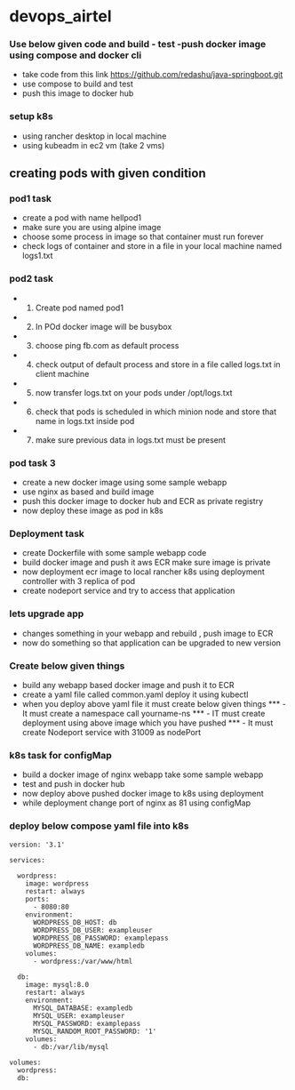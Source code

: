 # devops_airtel

### Use below given code and build - test -push docker image using compose and docker cli

- take code from this link https://github.com/redashu/java-springboot.git
- use compose to build and test
- push this image to docker hub 

### setup k8s 
- using rancher desktop in local machine 
- using kubeadm in ec2 vm (take 2 vms)

## creating pods with given condition

### pod1 task 
- create a pod with name hellpod1 
- make sure you are using alpine image
- choose some process in image so that container must run forever
- check logs of container and store in a file in your local machine named logs1.txt 

### pod2 task 

 -  1. Create pod named  <yourname>pod1
 -  2. In POd docker image will be busybox 
 -  3. choose ping fb.com as default process
 -  4. check output of default process and store in a file  called logs.txt in client machine 
 -  5. now transfer logs.txt on your pods under /opt/logs.txt 
 -  6. check that pods is scheduled in which minion node and store that name in logs.txt inside pod 
 -  7. make sure previous data in logs.txt must be present 

 ### pod task 3 

 - create a new docker image using some sample webapp 
 - use nginx as based and build image 
 - push this docker image to docker hub  and ECR as private registry 
 - now deploy these image as pod in k8s

### Deployment task 

- create Dockerfile with some sample webapp code 
- build docker image and push it  aws ECR make sure image is private
- now deployment ecr image to local rancher k8s using deployment controller with 3 replica of pod
- create nodeport service and try to access that application

### lets upgrade app
- changes something in your webapp and rebuild , push image to ECR
- now do something so that application can be upgraded to new version

### Create below given things 

- build any webapp based docker image and push it to ECR 
- create a yaml file called common.yaml deploy it using kubectl 
- when you deploy above yaml file it must create below given things 
    *** - It must create a namespace call yourname-ns
    *** - IT must create deployment using above image which you have pushed 
    *** - It must create Nodeport service with 31009 as nodePort 

### k8s task for configMap

- build a docker image of nginx webapp take some sample webapp 
- test and push in docker hub 
- now deploy above pushed docker image to k8s using deployment 
- while deployment change port of nginx as 81 using configMap 

### deploy below compose yaml file into k8s 

```
version: '3.1'

services:

  wordpress:
    image: wordpress
    restart: always
    ports:
      - 8080:80
    environment:
      WORDPRESS_DB_HOST: db
      WORDPRESS_DB_USER: exampleuser
      WORDPRESS_DB_PASSWORD: examplepass
      WORDPRESS_DB_NAME: exampledb
    volumes:
      - wordpress:/var/www/html

  db:
    image: mysql:8.0
    restart: always
    environment:
      MYSQL_DATABASE: exampledb
      MYSQL_USER: exampleuser
      MYSQL_PASSWORD: examplepass
      MYSQL_RANDOM_ROOT_PASSWORD: '1'
    volumes:
      - db:/var/lib/mysql

volumes:
  wordpress:
  db:


```
